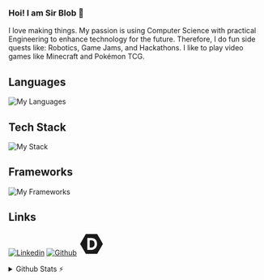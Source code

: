### Hoi! I am Sir Blob 👋

I love making things. My passion is using Computer Science with practical Engineering to enhance technology for the future. Therefore, I do fun side quests like: Robotics, Game Jams, and Hackathons. I like to play video games like Minecraft and Pokémon TCG.
<!-- A project I am working on right now is [TGS](https://dev.sirblob.me/games/tgs). -->

## Languages
![My Languages](https://skillicons.dev/icons?i=c,cpp,cs,java,python,nodejs,js,ts,html,css)
## Tech Stack
![My Stack](https://skillicons.dev/icons?i=windows,linux,apple,vscode,idea,godot,blender,git)
## Frameworks
![My Frameworks](https://skillicons.dev/icons?i=arduino,bootstrap,tailwind,discordjs,electron,react,svelte,mongodb)

## Links
[![Linkedin](https://skillicons.dev/icons?i=linkedin)](https://www.linkedin.com/in/gmanjunatha/)
[![Github](https://skillicons.dev/icons?i=github)](https://github.com/SirBlobby)
<a href="https://devpost.com/Sir_Blob_">
<svg xmlns="http://www.w3.org/2000/svg" width="50" height="45" viewBox="0 0 24 24"><path fill="currentColor" d="M6.002 1.61L0 12.004L6.002 22.39h11.996L24 12.004L17.998 1.61zm1.593 4.084h3.947c3.605 0 6.276 1.695 6.276 6.31c0 4.436-3.21 6.302-6.456 6.302H7.595zm2.517 2.449v7.714h1.241c2.646 0 3.862-1.55 3.862-3.861c.009-2.569-1.096-3.853-3.767-3.853Z"/></svg>
</a>


<details>
  <summary>Github Stats ⚡</summary>

  <a href="#">![Github stats](https://github-readme-stats.vercel.app/api?username=SirBlobby&layout=compact&show_icons=true?username=tandpfun&theme=github_dark&count_private=true&hide_border=true&line_height=20)</a>
  <a href="#">![Top Langs](https://github-readme-stats.vercel.app/api/top-langs/?username=SirBlobby&layout=compact&theme=github_dark&count_private=true&hide_border=true)</a>
</details>
